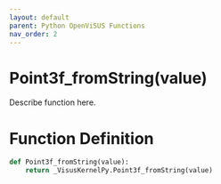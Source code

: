 ```yaml
---
layout: default
parent: Python OpenViSUS Functions
nav_order: 2
---
```


# Point3f_fromString(value)

Describe function here.

# Function Definition

```python
def Point3f_fromString(value):
    return _VisusKernelPy.Point3f_fromString(value)
```